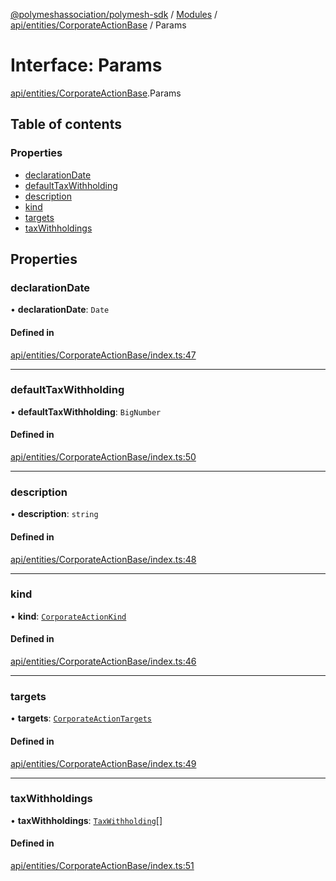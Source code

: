 [@polymeshassociation/polymesh-sdk](../README.md) / [Modules](../modules.md) / [api/entities/CorporateActionBase](../modules/api_entities_CorporateActionBase.md) / Params

# Interface: Params

[api/entities/CorporateActionBase](../modules/api_entities_CorporateActionBase.md).Params

## Table of contents

### Properties

- [declarationDate](api_entities_CorporateActionBase.Params.md#declarationdate)
- [defaultTaxWithholding](api_entities_CorporateActionBase.Params.md#defaulttaxwithholding)
- [description](api_entities_CorporateActionBase.Params.md#description)
- [kind](api_entities_CorporateActionBase.Params.md#kind)
- [targets](api_entities_CorporateActionBase.Params.md#targets)
- [taxWithholdings](api_entities_CorporateActionBase.Params.md#taxwithholdings)

## Properties

### declarationDate

• **declarationDate**: `Date`

#### Defined in

[api/entities/CorporateActionBase/index.ts:47](https://github.com/PolymathNetwork/polymesh-sdk/blob/31dfa0dc/src/api/entities/CorporateActionBase/index.ts#L47)

___

### defaultTaxWithholding

• **defaultTaxWithholding**: `BigNumber`

#### Defined in

[api/entities/CorporateActionBase/index.ts:50](https://github.com/PolymathNetwork/polymesh-sdk/blob/31dfa0dc/src/api/entities/CorporateActionBase/index.ts#L50)

___

### description

• **description**: `string`

#### Defined in

[api/entities/CorporateActionBase/index.ts:48](https://github.com/PolymathNetwork/polymesh-sdk/blob/31dfa0dc/src/api/entities/CorporateActionBase/index.ts#L48)

___

### kind

• **kind**: [`CorporateActionKind`](../enums/api_entities_CorporateActionBase_types.CorporateActionKind.md)

#### Defined in

[api/entities/CorporateActionBase/index.ts:46](https://github.com/PolymathNetwork/polymesh-sdk/blob/31dfa0dc/src/api/entities/CorporateActionBase/index.ts#L46)

___

### targets

• **targets**: [`CorporateActionTargets`](api_entities_CorporateActionBase_types.CorporateActionTargets.md)

#### Defined in

[api/entities/CorporateActionBase/index.ts:49](https://github.com/PolymathNetwork/polymesh-sdk/blob/31dfa0dc/src/api/entities/CorporateActionBase/index.ts#L49)

___

### taxWithholdings

• **taxWithholdings**: [`TaxWithholding`](api_entities_CorporateActionBase_types.TaxWithholding.md)[]

#### Defined in

[api/entities/CorporateActionBase/index.ts:51](https://github.com/PolymathNetwork/polymesh-sdk/blob/31dfa0dc/src/api/entities/CorporateActionBase/index.ts#L51)
